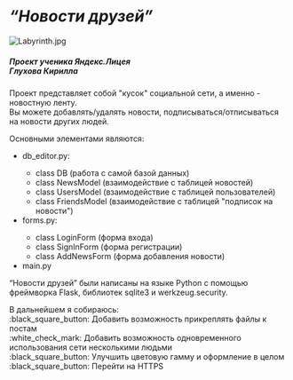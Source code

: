 # _“Новости друзей”_
![Labyrinth.jpg](https://github.com/GluKhovKirill/Flask/raw/master/news.png)
##### *Проект ученика Яндекс.Лицея* <br> *Глухова Кирилла*
<p>Проект представляет собой "кусок" социальной сети, а именно - новостную ленту.<br>Вы можете добавлять/удалять новости, подписываться/отписываться на новости других людей.</p>
<p>Основными элементами являются: <br>
<ul>
<li>db_editor.py:</li>
<ul>
<li>class DB (работа с самой базой данных)</li>
<li>class NewsModel (взаимодействие с таблицей новостей)</li>
<li>class UsersModel (взаимодействие с таблицей пользователей)</li>
<li>class FriendsModel (взаимодействие с таблицей "подписок на новости")</li>
</ul>
<li>forms.py:</li>
<ul>
<li>class LoginForm (форма входа)</li>
<li>class SignInForm (форма регистрации)</li>
<li>class AddNewsForm (форма добавления новости)</li>
</ul>
<li>main.py</li>
</ul></p>
<p>“Новости друзей” были написаны на языке Python с помощью фреймворка Flask, библиотек sqlite3 и werkzeug.security.</p>
<p>В дальнейшем я собираюсь:<br>
:black_square_button: Добавить возможность прикреплять файлы к постам<br>
:white_check_mark: Добавить возможность одновременного использования сети несколькими людьми<br>
:black_square_button: Улучшить цветовую гамму и оформление в целом<br>
:black_square_button: Перейти на HTTPS</p>

